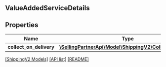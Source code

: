 ## ValueAddedServiceDetails

## Properties

Name | Type | Description | Notes
------------ | ------------- | ------------- | -------------
**collect_on_delivery** | [**\SellingPartnerApi\Model\ShippingV2\CollectOnDelivery**](CollectOnDelivery.md) |  | [optional]

[[ShippingV2 Models]](../) [[API list]](../../Api) [[README]](../../../README.md)
